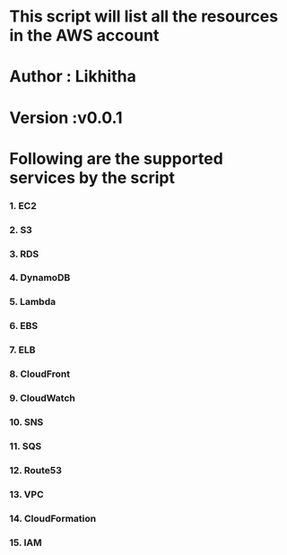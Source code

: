 # This script will list all the resources in the AWS account
# Author : Likhitha
# Version :v0.0.1

# Following are the supported services by the script
### 1. EC2
### 2. S3
### 3. RDS
### 4. DynamoDB
### 5. Lambda
### 6. EBS
### 7. ELB
### 8. CloudFront
### 9. CloudWatch
### 10. SNS
### 11. SQS
### 12. Route53
### 13. VPC
### 14. CloudFormation
### 15. IAM
